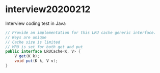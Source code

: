# interview20200212
Interview coding test in Java

```java
// Provide an implementation for this LRU cache generic interface.
// Keys are unique
// Cache size is limited
// MRU is set for both get and put
public interface LRUCache<K, V> {
    V get(K k);
    void put(K k, V v);
}
```
